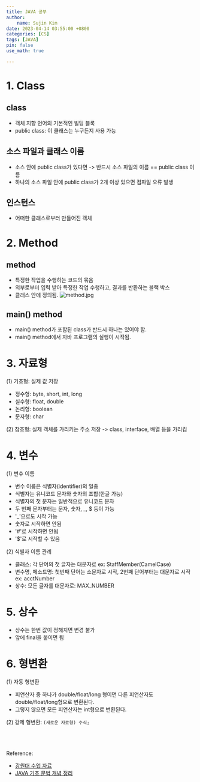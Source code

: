 ```yaml
---
title: JAVA 공부
author:
    name: Sujin Kim
date: 2023-04-14 03:55:00 +0800
categories: [CS]
tags: [JAVA]
pin: false
use_math: true

---
```

# 1. Class
## class
- 객체 지향 언어의 기본적인 빌딩 블록
- public class: 이 클래스는 누구든지 사용 가능

## 소스 파일과 클래스 이름
- 소스 안에 public class가 있다면 -> 반드시 소스 파일의 이름 == public class 이름
- 하나의 소스 파일 안에 public class가 2개 이상 있으면 컴파일 오류 발생

## 인스턴스
- 어떠한 클래스로부터 만들어진 객체

# 2. Method
## method
- 특정한 작업을 수행하는 코드의 묶음
- 외부로부터 입력 받아 특정한 작업 수행하고, 결과를 반환하는 블랙 박스
- 클래스 안에 정의됨.
![method.jpg](../assets/img/posts/method.jpg)

## main() method
- main() method가 포함된 class가 반드시 하나는 있어야 함.
- main() method에서 자바 프로그램의 실행이 시작됨.

# 3. 자료형
(1) 기초형: 실제 값 저장
- 정수형: byte, short, int, long
- 실수형: float, double
- 논리형: boolean
- 문자형: char

(2) 참조형: 실제 객체를 가리키는 주소 저장 -> class, interface, 배열 등을 가리킴


# 4. 변수
(1) 변수 이름
- 변수 이름은 식별자(identifier)의 일종
- 식별자는 유니코드 문자와 숫자의 조합(한글 가능)
- 식별자의 첫 문자는 일반적으로 유니코드 문자
- 두 번째 문자부터는 문자, 숫자, _, $ 등이 가능
- '_'으로도 시작 가능
- 숫자로 시작하면 안됨
- '#'로 시작하면 안됨
- '$'로 시작할 수 있음

(2) 식별자 이름 관례
- 클래스: 각 단어의 첫 글자는 대문자로 ex: StaffMember(CamelCase)
- 변수명, 메소드명: 첫번째 단어는 소문자로 시작, 2번째 단어부터는 대문자로 시작 ex: acctNumber
- 상수: 모든 글자를 대문자로: MAX_NUMBER

# 5. 상수
- 상수는 한번 값이 정해지면 변경 불가
- 앞에 final을 붙이면 됨

# 6. 형변환
(1) 자동 형변환
- 피연산자 중 하나가 double/float/long 형이면 다른 피연산자도 double/float/long형으로 변환된다.
- 그렇지 않으면 모든 피연산자는 int형으로 변환된다.

(2) 강제 형변환: `(새로운 자료형) 수식;`
<br>
<br>
<br>
<br>


Reference:
- [강원대 수업 자료](https://cs.kangwon.ac.kr/~swson/18Fall_JP2/lecture_notes/l-02-%EC%9E%90%EB%B0%94%ED%94%84%EB%A1%9C%EA%B7%B8%EB%9E%98%EB%B0%8D_%EA%B8%B0%EC%B4%88.pdf)
- [JAVA 기초 문법 개념 정리](https://velog.io/@rlafbf222/JAVA-%EA%B8%B0%EC%B4%88-%EB%AC%B8%EB%B2%95-%EA%B0%9C%EB%85%90-%EC%A0%95%EB%A6%AC)
